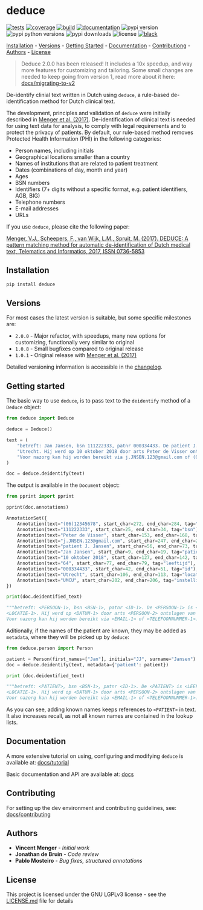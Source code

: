 # deduce

[![tests](https://github.com/vmenger/deduce/actions/workflows/test.yml/badge.svg)](https://github.com/vmenger/deduce/actions/workflows/test.yml)
[![coverage](https://coveralls.io/repos/github/vmenger/deduce/badge.svg)](https://coveralls.io/github/vmenger/deduce?branch=master)
[![build](https://github.com/vmenger/deduce/actions/workflows/build.yml/badge.svg)](https://github.com/vmenger/deduce/actions/workflows/build.yml)
[![documentation](https://readthedocs.org/projects/deduce/badge/?version=latest)](https://deduce.readthedocs.io/en/latest/?badge=latest)
![pypi version](https://img.shields.io/pypi/v/deduce)
![pypi python versions](https://img.shields.io/pypi/pyversions/deduce)
![pypi downloads](https://img.shields.io/pypi/dm/deduce)
![license](https://img.shields.io/github/license/vmenger/deduce)
[![black](https://img.shields.io/badge/code%20style-black-000000.svg)](https://github.com/psf/black)

[Installation](#installation) - [Versions](#versions) - [Getting Started](#getting-started) - [Documentation](#documentation) - [Contributiong](#contributing) - [Authors](#authors) - [License](#license)

<!-- start include in docs -->

> Deduce 2.0.0 has been released! It includes a 10x speedup, and way more features for customizing and tailoring. Some small changes are needed to keep going from version 1, read more about it here: [docs/migrating-to-v2](https://deduce.readthedocs.io/en/latest/migrating.html)

De-identify clinial text written in Dutch using `deduce`, a rule-based de-identification method for Dutch clinical text.

The development, principles and validation of `deduce` were initially described in [Menger et al. (2017)](http://www.sciencedirect.com/science/article/pii/S0736585316307365). De-identification of clinical text is needed for using text data for analysis, to comply with legal requirements and to protect the privacy of patients. By default, our rule-based method removes Protected Health Information (PHI) in the following categories:

* Person names, including initials
* Geographical locations smaller than a country
* Names of institutions that are related to patient treatment
* Dates (combinations of day, month and year)
* Ages
* BSN numbers
* Identifiers (7+ digits without a specific format, e.g. patient identifiers, AGB, BIG)
* Telephone numbers
* E-mail addresses 
* URLs

If you use `deduce`, please cite the following paper:  

[Menger, V.J., Scheepers, F., van Wijk, L.M., Spruit, M. (2017). DEDUCE: A pattern matching method for automatic de-identification of Dutch medical text, Telematics and Informatics, 2017, ISSN 0736-5853](http://www.sciencedirect.com/science/article/pii/S0736585316307365)

## Installation

``` python
pip install deduce
```

## Versions

For most cases the latest version is suitable, but some specific milestones are:

* `2.0.0` - Major refactor, with speedups, many new options for customizing, functionally very similar to original 
* `1.0.8` - Small bugfixes compared to original release
* `1.0.1` - Original release with [Menger et al. (2017)](http://www.sciencedirect.com/science/article/pii/S0736585316307365)

Detailed versioning information is accessible in the [changelog](CHANGELOG.md). 

<!-- end include in docs -->
<!-- start getting started -->

## Getting started

The basic way to use `deduce`, is to pass text to the `deidentify` method of a `Deduce` object:

```python
from deduce import Deduce

deduce = Deduce()

text = (
    "betreft: Jan Jansen, bsn 111222333, patnr 000334433. De patient J. Jansen is 64 jaar oud en woonachtig in "
    "Utrecht. Hij werd op 10 oktober 2018 door arts Peter de Visser ontslagen van de kliniek van het UMCU. "
    "Voor nazorg kan hij worden bereikt via j.JNSEN.123@gmail.com of (06)12345678."
)

doc = deduce.deidentify(text)
```

The output is available in the `Document` object:

```python
from pprint import pprint

pprint(doc.annotations)

AnnotationSet({
    Annotation(text="(06)12345678", start_char=272, end_char=284, tag="telefoonnummer"),
    Annotation(text="111222333", start_char=25, end_char=34, tag="bsn"),
    Annotation(text="Peter de Visser", start_char=153, end_char=168, tag="persoon"),
    Annotation(text="j.JNSEN.123@gmail.com", start_char=247, end_char=268, tag="email"),
    Annotation(text="patient J. Jansen", start_char=56, end_char=73, tag="patient"),
    Annotation(text="Jan Jansen", start_char=9, end_char=19, tag="patient"),
    Annotation(text="10 oktober 2018", start_char=127, end_char=142, tag="datum"),
    Annotation(text="64", start_char=77, end_char=79, tag="leeftijd"),
    Annotation(text="000334433", start_char=42, end_char=51, tag="id"),
    Annotation(text="Utrecht", start_char=106, end_char=113, tag="locatie"),
    Annotation(text="UMCU", start_char=202, end_char=206, tag="instelling"),
})

print(doc.deidentified_text)

"""betreft: <PERSOON-1>, bsn <BSN-1>, patnr <ID-1>. De <PERSOON-1> is <LEEFTIJD-1> jaar oud en woonachtig in 
<LOCATIE-1>. Hij werd op <DATUM-1> door arts <PERSOON-2> ontslagen van de kliniek van het <INSTELLING-1>. 
Voor nazorg kan hij worden bereikt via <EMAIL-1> of <TELEFOONNUMMER-1>."""
```

Aditionally, if the names of the patient are known, they may be added as `metadata`, where they will be picked up by `deduce`:

```python
from deduce.person import Person

patient = Person(first_names=["Jan"], initials="JJ", surname="Jansen")
doc = deduce.deidentify(text, metadata={'patient': patient})

print (doc.deidentified_text)

"""betreft: <PATIENT>, bsn <BSN-1>, patnr <ID-1>. De <PATIENT> is <LEEFTIJD-1> jaar oud en woonachtig in 
<LOCATIE-1>. Hij werd op <DATUM-1> door arts <PERSOON-2> ontslagen van de kliniek van het <INSTELLING-1>. 
Voor nazorg kan hij worden bereikt via <EMAIL-1> of <TELEFOONNUMMER-1>."""
```

As you can see, adding known names keeps references to `<PATIENT>` in text. It also increases recall, as not all known names are contained in the lookup lists. 

<!-- end getting started -->

## Documentation

A more extensive tutorial on using, configuring and modifying `deduce` is available at: [docs/tutorial](https://deduce.readthedocs.io/en/latest/tutorial.html) 

Basic documentation and API are available at: [docs](https://deduce.readthedocs.io/en/latest/)

## Contributing

For setting up the dev environment and contributing guidelines, see: [docs/contributing](https://deduce.readthedocs.io/en/latest/contributing.html)

## Authors

* **Vincent Menger** - *Initial work* 
* **Jonathan de Bruin** - *Code review*
* **Pablo Mosteiro** - *Bug fixes, structured annotations*

## License

This project is licensed under the GNU LGPLv3 license - see the [LICENSE.md](LICENSE.md) file for details